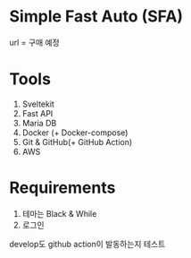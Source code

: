 # Simple Fast Auto (SFA)
url = 구매 예정

# Tools
1. Sveltekit
2. Fast API
3. Maria DB
4. Docker (+ Docker-compose)
5. Git & GitHub(+ GitHub Action)
6. AWS

# Requirements
1. 테마는 Black & While
2. 로그인


develop도 github action이 발동하는지 테스트